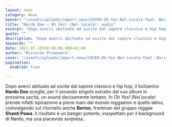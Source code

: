 ```yaml
---
layout: news
category: News
banner: "/assets/uploads/import.news/COVER-Oh-Yes-Nel-Locale-feat.-Berise.jpeg"
title: "Nardo Dee – Oh Yes! (Nel locale): audio"
excerpt: "Dopo averci abituato ad uscite dal sapore classico e hip hop, il bolzanino Nardo Dee sceglie, per il secondo singolo estratto dal suo album in prossima uscita, un sound decisamente lontano. In Oh Yes! (Nel locale) prende infatti ispirazione a piene mani dal mondo reggaeton e quello latino, coinvolgendo sul ritornello anche Berise, frontman del [&hellip"
quote: ""
description: "Dopo averci abituato ad uscite dal sapore classico e hip hop, il bolzanino Nardo Dee sceglie, per il secondo singolo estratto dal suo album in prossima uscita, un sound decisamente lontano. In Oh Yes! (Nel locale) prende infatti ispirazione a piene mani dal mondo reggaeton e quello latino, coinvolgendo sul ritornello anche Berise, frontman del [&hellip"
keywords: ""
date: 2021-07-10T00:00:00.000+01:00
author: "Riccardo Primavera"
cover: "/assets/uploads/import.news/COVER-Oh-Yes-Nel-Locale-feat.-Berise.jpeg"
pagination:
  enabled: true

---
```


Dopo averci abituato ad uscite dal sapore classico e hip hop, il bolzanino **Nardo Dee** sceglie, per il secondo singolo estratto dal suo album in prossima uscita, un sound decisamente lontano. In _Oh Yes! (Nel locale)_ prende infatti ispirazione a piene mani dal mondo reggaeton e quello latino, coinvolgendo sul ritornello anche **Berise**, frontman del gruppo reggae **Shanti Powa**. Il risultato è un banger potente, inaspettato per il background di Nardo, ma una piacevole sorpresa.